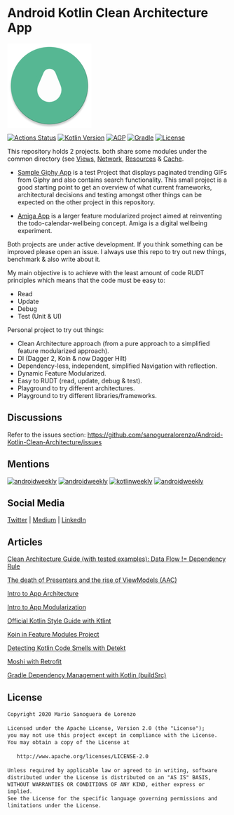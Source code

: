 Android Kotlin Clean Architecture App
=

<img src="app/src/main/res/mipmap-xxxhdpi/ic_launcher_round.png" align="center">

[![Actions Status](https://github.com/sanogueralorenzo/Android-Kotlin-Clean-Architecture/workflows/android/badge.svg)](https://github.com/sanogueralorenzo/Android-Kotlin-Clean-Architecture/actions)
[![Kotlin Version](https://img.shields.io/badge/kotlin-1.3.71-blue.svg)](http://kotlinlang.org/)
[![AGP](https://img.shields.io/badge/AGP-4.0.0-blue)](https://developer.android.com/studio/releases/gradle-plugin)
[![Gradle](https://img.shields.io/badge/Gradle-6.5-blue)](https://gradle.org)
[![License](https://img.shields.io/badge/License-Apache%202.0-blue.svg)](http://www.apache.org/licenses/LICENSE-2.0)

This repository holds 2 projects. both share some modules under the common directory (see [Views](https://github.com/sanogueralorenzo/Android-Kotlin-Clean-Architecture/tree/master/common/views), [Network](https://github.com/sanogueralorenzo/Android-Kotlin-Clean-Architecture/tree/master/common/network), [Resources](https://github.com/sanogueralorenzo/Android-Kotlin-Clean-Architecture/tree/master/common/resources) & [Cache](https://github.com/sanogueralorenzo/Android-Kotlin-Clean-Architecture/tree/master/common/cache).

- [Sample Giphy App](https://github.com/sanogueralorenzo/Android-Kotlin-Clean-Architecture/tree/master/sample) is a test Project that displays paginated trending GIFs from Giphy and also contains search functionality.
This small project is a good starting point to get an overview of what current frameworks, architectural decisions and testing amongst other things can be expected on the other project in this repository.

- [Amiga App](https://github.com/sanogueralorenzo/Android-Kotlin-Clean-Architecture/tree/master/app) is a larger feature modularized project aimed at reinventing the todo-calendar-wellbeing concept. Amiga is a digital wellbeing experiment.

Both projects are under active development. If you think something can be improved please open an issue. I always use this repo to try out new things, benchmark & also write about it.

My main objective is to achieve with the least amount of code RUDT principles which means that the code must be easy to:
- Read
- Update
- Debug
- Test (Unit & UI)

Personal project to try out things:
- Clean Architecture approach (from a pure approach to a simplified feature modularized approach).
- DI (Dagger 2, Koin & now Dagger Hilt)
- Dependency-less, independent, simplified Navigation with reflection.
- Dynamic Feature Modularized.
- Easy to RUDT (read, update, debug & test).
- Playground to try different architectures.
- Playground to try different libraries/frameworks.

Discussions
-
Refer to the issues section: https://github.com/sanogueralorenzo/Android-Kotlin-Clean-Architecture/issues

Mentions
-
[![androidweekly](https://img.shields.io/badge/androidweekly.net-303-orange.svg)](https://androidweekly.net/issues/issue-303)
[![androidweekly](https://img.shields.io/badge/androidweekly.net-333-orange.svg)](https://androidweekly.net/issues/issue-333)
[![kotlinweekly](https://img.shields.io/badge/kotlinweekly.net-119-blue.svg)](https://mailchi.mp/kotlinweekly/kotlin-weekly-119)
[![androidweekly](https://img.shields.io/badge/androidweekly.net-335-orange.svg)](https://androidweekly.net/issues/issue-335)

Social Media
-
[Twitter](https://twitter.com/MarioSanoguera) | [Medium](https://medium.com/@sanogueralorenzo) | [LinkedIn](https://www.linkedin.com/in/mario-sanoguera-de-lorenzo-b7b392103/)

Articles
-
[Clean Architecture Guide (with tested examples): Data Flow != Dependency Rule](https://proandroiddev.com/clean-architecture-data-flow-dependency-rule-615ffdd79e29)

[The death of Presenters and the rise of ViewModels (AAC)](https://proandroiddev.com/the-death-of-presenters-and-the-rise-of-viewmodels-aac-f14d54b419a)

[Intro to App Architecture](https://proandroiddev.com/intro-to-app-architecture-922b392b21b2)

[Intro to App Modularization](https://proandroiddev.com/intro-to-app-modularization-42411e4c421e)

[Official Kotlin Style Guide with Ktlint](https://proandroiddev.com/official-kotlin-style-guide-with-ktlint-4a649c172956)

[Koin in Feature Modules Project](https://proandroiddev.com/koin-in-feature-modules-project-6329f069f943)

[Detecting Kotlin Code Smells with Detekt](https://proandroiddev.com/detecting-kotlin-code-smells-with-detekt-e79c52a35faf)

[Moshi with Retrofit](https://proandroiddev.com/moshi-with-retrofit-in-kotlin-%EF%B8%8F-a69c2621708b)

[Gradle Dependency Management with Kotlin (buildSrc)](https://proandroiddev.com/gradle-dependency-management-with-kotlin-94eed4df9a28)

License
-

    Copyright 2020 Mario Sanoguera de Lorenzo

    Licensed under the Apache License, Version 2.0 (the "License");
    you may not use this project except in compliance with the License.
    You may obtain a copy of the License at

       http://www.apache.org/licenses/LICENSE-2.0

    Unless required by applicable law or agreed to in writing, software
    distributed under the License is distributed on an "AS IS" BASIS,
    WITHOUT WARRANTIES OR CONDITIONS OF ANY KIND, either express or implied.
    See the License for the specific language governing permissions and
    limitations under the License.

